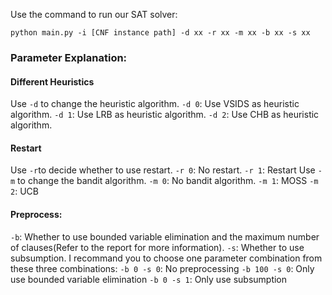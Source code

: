 Use the command to run our SAT solver:

`python main.py -i [CNF instance path] -d xx -r xx -m xx -b xx -s xx`

### Parameter Explanation:

#### Different Heuristics

Use `-d` to change the heuristic algorithm.
`-d 0`: Use VSIDS as heuristic algorithm.
`-d 1`: Use LRB as heuristic algorithm.
`-d 2`: Use CHB as heuristic algorithm.

#### Restart

Use `-r`to decide whether to use restart.
`-r 0`: No restart.
`-r 1`: Restart
Use `-m` to change the bandit algorithm.
`-m 0`: No bandit algorithm.
`-m 1`: MOSS
`-m 2`: UCB

#### Preprocess:

`-b`: Whether to use bounded variable elimination and the maximum number of clauses(Refer to the report for more information).
`-s`: Whether to use subsumption.
I recommand you to choose one parameter combination from these three combinations:
`-b 0 -s 0`: No preprocessing
`-b 100 -s 0`: Only use bounded variable elimination
`-b 0 -s 1`: Only use subsumption